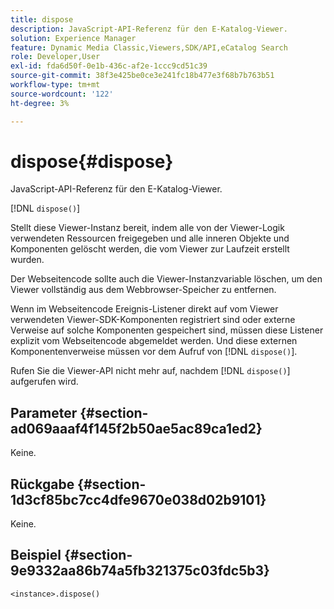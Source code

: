 ```yaml
---
title: dispose
description: JavaScript-API-Referenz für den E-Katalog-Viewer.
solution: Experience Manager
feature: Dynamic Media Classic,Viewers,SDK/API,eCatalog Search
role: Developer,User
exl-id: fda6d50f-0e1b-436c-af2e-1ccc9cd51c39
source-git-commit: 38f3e425be0ce3e241fc18b477e3f68b7b763b51
workflow-type: tm+mt
source-wordcount: '122'
ht-degree: 3%

---
```


# dispose{#dispose}

JavaScript-API-Referenz für den E-Katalog-Viewer.

[!DNL `dispose()`]

Stellt diese Viewer-Instanz bereit, indem alle von der Viewer-Logik verwendeten Ressourcen freigegeben und alle inneren Objekte und Komponenten gelöscht werden, die vom Viewer zur Laufzeit erstellt wurden.

Der Webseitencode sollte auch die Viewer-Instanzvariable löschen, um den Viewer vollständig aus dem Webbrowser-Speicher zu entfernen.

Wenn im Webseitencode Ereignis-Listener direkt auf vom Viewer verwendeten Viewer-SDK-Komponenten registriert sind oder externe Verweise auf solche Komponenten gespeichert sind, müssen diese Listener explizit vom Webseitencode abgemeldet werden. Und diese externen Komponentenverweise müssen vor dem Aufruf von [!DNL `dispose()`].

Rufen Sie die Viewer-API nicht mehr auf, nachdem [!DNL `dispose()`] aufgerufen wird.

## Parameter {#section-ad069aaaf4f145f2b50ae5ac89ca1ed2}

Keine.

## Rückgabe {#section-1d3cf85bc7cc4dfe9670e038d02b9101}

Keine.

## Beispiel {#section-9e9332aa86b74a5fb321375c03fdc5b3}

```
<instance>.dispose()
```
